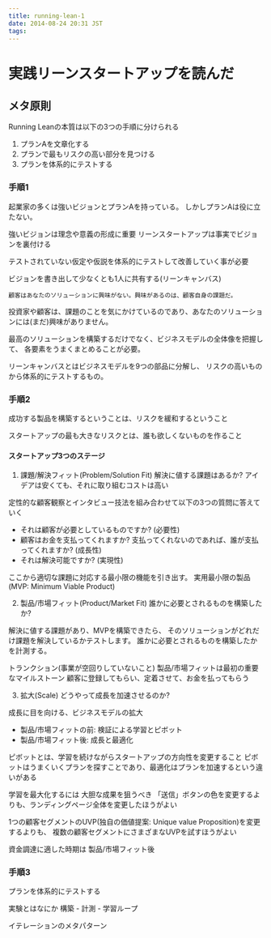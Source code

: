 ```yaml
---
title: running-lean-1
date: 2014-08-24 20:31 JST
tags:
---
```


# 実践リーンスタートアップを読んだ

## メタ原則
Running Leanの本質は以下の3つの手順に分けられる

1. プランAを文章化する
2. プランで最もリスクの高い部分を見つける
3. プランを体系的にテストする

### 手順1
起業家の多くは強いビジョンとプランAを持っている。
しかしプランAは役に立たない。

強いビジョンは理念や意義の形成に重要
リーンスタートアップは事実でビジョンを裏付ける

テストされていない仮定や仮説を体系的にテストして改善していく事が必要

ビジョンを書き出して少なくとも1人に共有する(リーンキャンバス)

```
顧客はあなたのソリューションに興味がない。興味があるのは、顧客自身の課題だ。
```

投資家や顧客は、課題のことを気にかけているのであり、あなたのソリューションには(まだ)興味がありません。

最高のソリューションを構築するだけでなく、ビジネスモデルの全体像を把握して、
各要素をうまくまとめることが必要。

リーンキャンバスとはビジネスモデルを9つの部品に分解し、
リスクの高いものから体系的にテストするもの。

### 手順2
成功する製品を構築するということは、リスクを緩和するということ

スタートアップの最も大きなリスクとは、誰も欲しくないものを作ること

#### スタートアップ3つのステージ

1. 課題/解決フィット(Problem/Solution Fit)
解決に値する課題はあるか?
アイデアは安くても、それに取り組むコストは高い

定性的な顧客観察とインタビュー技法を組み合わせて以下の3つの質問に答えていく

* それは顧客が必要としているものですか? (必要性)
* 顧客はお金を支払ってくれますか? 支払ってくれないのであれば、誰が支払ってくれますか? (成長性)
* それは解決可能ですか? (実現性)

ここから適切な課題に対応する最小限の機能を引き出す。
実用最小限の製品(MVP: Minimum Viable Product)

2. 製品/市場フィット(Product/Market Fit)
誰かに必要とされるものを構築したか?

解決に値する課題があり、MVPを構築できたら、
そのソリューションがどれだけ課題を解決しているかテストします。
誰かに必要とされるものを構築したかを計測する。

トランクション(事業が空回りしていないこと) 製品/市場フィットは最初の重要なマイルストーン
顧客に登録してもらい、定着させて、お金を払ってもらう


3. 拡大(Scale)
どうやって成長を加速させるのか?

成長に目を向ける、ビジネスモデルの拡大

* 製品/市場フィットの前: 検証による学習とピボット
* 製品/市場フィット後: 成長と最適化

ピボットとは、学習を続けながらスタートアップの方向性を変更すること
ピボットはうまくいくプランを探すことであり、最適化はプランを加速するという違いがある

学習を最大化するには
大胆な成果を狙うべき
「送信」ボタンの色を変更するよりも、ランディングページ全体を変更したほうがよい

1つの顧客セグメントのUVP(独自の価値提案: Unique value Proposition)を変更するよりも、
複数の顧客セグメントにさまざまなUVPを試すほうがよい

資金調達に適した時期は 製品/市場フィット後

### 手順3

プランを体系的にテストする

実験とはなにか
構築 - 計測 - 学習ループ

イテレーションのメタパターン

